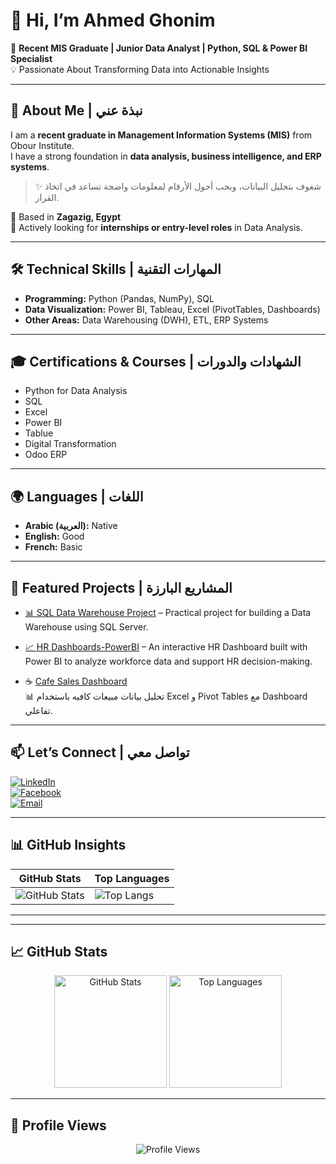 # 👋 Hi, I’m Ahmed Ghonim  
🎯 **Recent MIS Graduate | Junior Data Analyst | Python, SQL & Power BI Specialist**  
💡 Passionate About Transforming Data into Actionable Insights  

---

## 📌 About Me | نبذة عني  
I am a **recent graduate in Management Information Systems (MIS)** from Obour Institute.  
I have a strong foundation in **data analysis, business intelligence, and ERP systems**.  

> ✨ شغوف بتحليل البيانات، وبحب أحول الأرقام لمعلومات واضحة تساعد في اتخاذ القرار.  

📍 Based in **Zagazig, Egypt**  
🔎 Actively looking for **internships or entry-level roles** in Data Analysis.  

---

## 🛠️ Technical Skills | المهارات التقنية  

- **Programming:** Python (Pandas, NumPy), SQL  
- **Data Visualization:** Power BI, Tableau, Excel (PivotTables, Dashboards)  
- **Other Areas:** Data Warehousing (DWH), ETL, ERP Systems  

---

## 🎓 Certifications & Courses | الشهادات والدورات  
- Python for Data Analysis  
- SQL
- Excel
- Power BI
- Tablue
- Digital Transformation  
- Odoo ERP  

---

## 🌍 Languages | اللغات  
- **Arabic (العربية):** Native  
- **English:** Good  
- **French:** Basic  

---

## 📂 Featured Projects | المشاريع البارزة  
- [📊 SQL Data Warehouse Project](https://github.com/A7medGhonim/SQL-Data-Warehouse-Project.git) – Practical project for building a Data Warehouse using SQL Server.  
- [📈 HR Dashboards-PowerBI](https://github.com/A7medGhonim/HR-Dashboard-PowerBI.git) – An interactive HR Dashboard built with Power BI to analyze workforce data and support HR decision-making.

- ☕ [Cafe Sales Dashboard](https://github.com/A7medGhonim/Cafe-Sales-Excel-Dashboard)  
  📊 تحليل بيانات مبيعات كافيه باستخدام Excel و Pivot Tables مع Dashboard تفاعلي.  


---

##   📫 Let’s Connect | تواصل معي
[![LinkedIn](https://img.shields.io/badge/LinkedIn-Connect-blue?logo=linkedin)](https://www.linkedin.com/in/ahmedghoonim)  
[![Facebook](https://img.shields.io/badge/Facebook-Follow-blue?logo=facebook)](https://www.facebook.com/share/19JWnRjSrQ/)  
[![Email](https://img.shields.io/badge/Email-Contact-red?logo=gmail)](ghnewa1911@gmail.com)

---

##  📊  GitHub Insights
| GitHub Stats | Top Languages |
|--------------|----------------|
|![GitHub Stats](https://github-readme-stats.vercel.app/api?username=A7medGhonim&show_icons=true&theme=radical)|![Top Langs](https://github-readme-stats.vercel.app/api/top-langs/?username=A7medGhonim&layout=compact)|

---
---

## 📈 GitHub Stats  

<p align="center">
  <img src="https://github-readme-stats.vercel.app/api?username=A7medGhonim&show_icons=true&theme=radical" alt="GitHub Stats" height="180"/>
  <img src="https://github-readme-stats.vercel.app/api/top-langs/?username=A7medGhonim&layout=compact&theme=radical" alt="Top Languages" height="180"/>
</p>

---

## 👀 Profile Views  
<p align="center">
  <img src="https://komarev.com/ghpvc/?username=A7medGhonim&style=for-the-badge&color=blue" alt="Profile Views"/>
</p>
